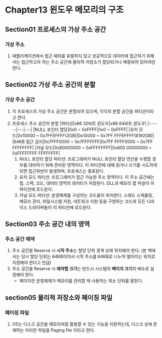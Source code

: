 # Chapter13 윈도우 메모리의 구조
## Section01 프로세스의 가상 주소 공간
### 가상 주소
1. 애플리케이션에서 접근 예외를 유발하지 않고 성공적으로 데이터에 접근하기 위해서는 접근하고자 하는 주소 공간에 물리적 저장소가 할당되거나 매핑되어 있어야만 한다.

## Section02 가상 주소 공간의 분할
### 가상 주소 공간
1. 각 프로세스의 가상 주소 공간은 분할되어 있으며, 각각의 분할 공간을 파티션이라고 한다.
2. 프로세스 주소 공간의 분할
    |파티션|x86 32비트 윈도우|x86 64비트 윈도우|
    |------|---|---|
    |NULL 포인터 할당|0x0 ~ 0xFFFF|0x0 ~ 0xFFFF|
    |유저 모드|0x10000 ~ 0x7FFEFFFF(2GB)|0x10000 ~ 0x7FF FFFEFFFF(8192GB)|
    |64KB 접근 금지|0x7FFF0000 ~ 0x7FFFFFFF|0x7FF FFFF0000 ~ 0x7FF FFFFFFFF|
    |커널 모드|0x80000000 ~ 0xFFFFFFFF|0x800 00000000 ~ 0xFFFFFFFF FFFFFFFF|
    1) NULL 포인터 할당 파티션: 프로그래머가 NULL 포인터 할당 연산을 수행할 경우를 대비하기 위해 준비된 영역이다. 이 파티션에 대해 읽거나 쓰기를 시도하게 되면 접근위반이 발생하며, 프로세스는 종료된다.
    2) 유저 모드 파티션: 프로그래머가 접근 가능한 주소 영역이다. 이 주소 공간에는 힙, 스택, 코드, 데이터 영역의 데이터가 저장된다. DLL과 메모리 맵 파일이 이 파티션에 로드된다. 
    3) 커널 모드 파티션: 운영체제를 구성하는 코드들이 위치한다. 스레드 스케줄링, 메모리 관리, 파일시스템 지원, 네트워크 지원 등을 구현하는 코드와 모든 디바이스 드라이버들이 이 파티션에 로드된다.

## Section03 주소 공간 내의 영역
### 주소 공간 예약
1. 주소 공간을 Reserve 시 **시작 주소**는 할당 단위 경계 상에 위치해야 한다. (본 책에서는 당시 할당 단위는 64KB이어서 시작 주소를 64KB로 나누어 떨어지는 위치로 지정해야 한다고 언급)
2. 주소 공간을 Reserve 시 **예약할 크기**는 반드시 시스템의 **페이지 크기**의 배수로 설정해야 한다.
    * 페이지란 운영체제가 메모리를 관리할 때 사용하는 최소 단위를 말한다.

## section05 물리적 저장소와 페이징 파일
### 페이징 파일
1. OS는 디스크 공간을 메모리처럼 활용할 수 있는 기능을 지원하는데, 디스크 상에 존재하는 이러한 파일을 Paging file 이라고 한다.
